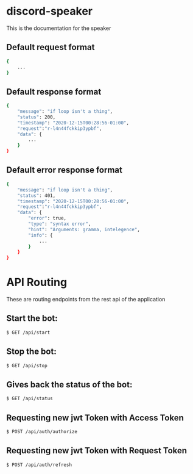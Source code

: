# discord-speaker
This is the documentation for the speaker 

## Default request format
```bash
{
    ...
}
```

## Default response format
```bash
{
    "message": "if loop isn't a thing",
    "status": 200,
    "timestamp": "2020-12-15T00:28:56-01:00",
    "request":"r-l4n44fckkip3ypbf",
    "data": {
        ...
    }
}
```

## Default error response format
```bash
{
    "message": "if loop isn't a thing",
    "status": 401,
    "timestamp": "2020-12-15T00:28:56-01:00",
    "request":"r-l4n44fckkip3ypbf",
    "data": {
        "error": true,
        "type": "syntax error",
        "hint": "Arguments: gramma, intelegence",
        "info": {
            ...
        }
    }
}
```

# API Routing
These are routing endpoints from the rest api of the application

## Start the bot:
```bash
$ GET /api/start
```

## Stop the bot:
```bash
$ GET /api/stop
```

## Gives back the status of the bot:
```bash
$ GET /api/status
```

## Requesting new jwt Token with Access Token
```bash
$ POST /api/auth/authorize
```

## Requesting new jwt Token with Request Token
```bash
$ POST /api/auth/refresh
```
